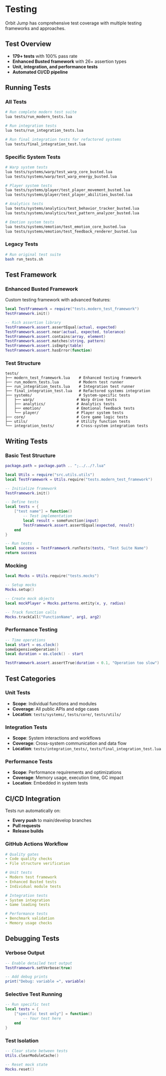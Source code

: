 # Testing

Orbit Jump has comprehensive test coverage with multiple testing frameworks and approaches.

## Test Overview

- **179+ tests** with 100% pass rate
- **Enhanced Busted framework** with 26+ assertion types
- **Unit, integration, and performance tests**
- **Automated CI/CD pipeline**

## Running Tests

### All Tests

```bash
# Run complete modern test suite
lua tests/run_modern_tests.lua

# Run integration tests
lua tests/run_integration_tests.lua

# Run final integration tests for refactored systems
lua tests/final_integration_test.lua
```

### Specific System Tests

```bash
# Warp system tests
lua tests/systems/warp/test_warp_core_busted.lua
lua tests/systems/warp/test_warp_energy_busted.lua

# Player system tests  
lua tests/systems/player/test_player_movement_busted.lua
lua tests/systems/player/test_player_abilities_busted.lua

# Analytics tests
lua tests/systems/analytics/test_behavior_tracker_busted.lua
lua tests/systems/analytics/test_pattern_analyzer_busted.lua

# Emotion system tests
lua tests/systems/emotion/test_emotion_core_busted.lua
lua tests/systems/emotion/test_feedback_renderer_busted.lua
```

### Legacy Tests

```bash
# Run original test suite
bash run_tests.sh
```

## Test Framework

### Enhanced Busted Framework

Custom testing framework with advanced features:

```lua
local TestFramework = require("tests.modern_test_framework")
TestFramework.init()

-- Rich assertion library
TestFramework.assert.assertEqual(actual, expected)
TestFramework.assert.near(actual, expected, tolerance)
TestFramework.assert.contains(array, element)
TestFramework.assert.matches(string, pattern)
TestFramework.assert.isEmpty(table)
TestFramework.assert.hasError(function)
```

### Test Structure

```text
tests/
├── modern_test_framework.lua    # Enhanced testing framework
├── run_modern_tests.lua         # Modern test runner
├── run_integration_tests.lua    # Integration test runner
├── final_integration_test.lua   # Refactored systems integration
├── systems/                     # System-specific tests
│   ├── warp/                   # Warp drive tests
│   ├── analytics/              # Analytics tests
│   ├── emotion/                # Emotional feedback tests
│   └── player/                 # Player system tests
├── core/                       # Core game logic tests
├── utils/                      # Utility function tests
└── integration_tests/          # Cross-system integration tests
```

## Writing Tests

### Basic Test Structure

```lua
package.path = package.path .. ";../../?.lua"

local Utils = require("src.utils.utils")
local TestFramework = Utils.require("tests.modern_test_framework")

-- Initialize framework
TestFramework.init()

-- Define tests
local tests = {
    ["test name"] = function()
        -- Test implementation
        local result = someFunction(input)
        TestFramework.assert.assertEqual(expected, result)
    end
}

-- Run tests
local success = TestFramework.runTests(tests, "Test Suite Name")
return success
```

### Mocking

```lua
local Mocks = Utils.require("tests.mocks")

-- Setup mocks
Mocks.setup()

-- Create mock objects
local mockPlayer = Mocks.patterns.entity(x, y, radius)

-- Track function calls
Mocks.trackCall("FunctionName", arg1, arg2)
```

### Performance Testing

```lua
-- Time operations
local start = os.clock()
someExpensiveOperation()
local duration = os.clock() - start

TestFramework.assert.assertTrue(duration < 0.1, "Operation too slow")
```

## Test Categories

### Unit Tests

- **Scope**: Individual functions and modules
- **Coverage**: All public APIs and edge cases
- **Location**: `tests/systems/`, `tests/core/`, `tests/utils/`

### Integration Tests

- **Scope**: System interactions and workflows
- **Coverage**: Cross-system communication and data flow
- **Location**: `tests/integration_tests/`, `tests/final_integration_test.lua`

### Performance Tests

- **Scope**: Performance requirements and optimizations
- **Coverage**: Memory usage, execution time, GC impact
- **Location**: Embedded in system tests

## CI/CD Integration

Tests run automatically on:

- **Every push** to main/develop branches
- **Pull requests**
- **Release builds**

### GitHub Actions Workflow

```yaml
# Quality gates
- Code quality checks
- File structure verification

# Unit tests
- Modern test framework
- Enhanced Busted tests
- Individual module tests

# Integration tests
- System integration
- Game loading tests

# Performance tests
- Benchmark validation
- Memory usage checks
```

## Debugging Tests

### Verbose Output

```lua
-- Enable detailed test output
TestFramework.setVerbose(true)

-- Add debug prints
print("Debug: variable =", variable)
```

### Selective Test Running

```lua
-- Run specific test
local tests = {
    ["specific test only"] = function()
        -- Your test here
    end
}
```

### Test Isolation

```lua
-- Clear state between tests
Utils.clearModuleCache()

-- Reset mock state
Mocks.reset()
```
